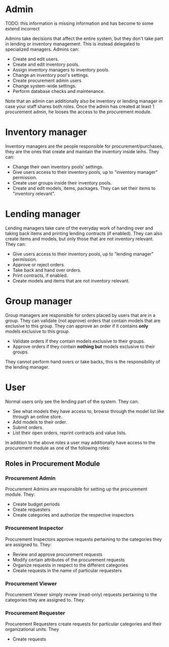 # Admin

TODO: this information is missing information and has become to some extend incorrect 

Admins take decisions that affect the entire system, but they don't take part in lending or inventory management. This is instead delegated to specialized managers. Admins can:

* Create and edit users.
* Create and edit inventory pools.
* Assign inventory managers to inventory pools.
* Change an inventory pool's settings.
* Create procurement admin users
* Change system-wide settings.
* Perform database checks and maintenance.

Note that an admin can additionally also be inventory or lending manager in case your staff shares both roles. Once the admin has created at least 1 procurement admin, he looses the access to the procurement module.

# Inventory manager

Inventory managers are the people responsible for procurement/purchases, they are the ones that create and maintain the inventory inside leihs. They can:

* Change their own inventory pools' settings.
* Give users access to their inventory pools, up to "inventory manager" permission.
* Create user groups inside their inventory pools.
* Create and edit models, items, packages. They can set their items to "inventory relevant".

# Lending manager

Lending managers take care of the everyday work of handing over and taking back items and printing lending contracts (if enabled). They can also create items and models, but only those that are not inventory relevant. They can:

* Give users access to their inventory pools, up to "lending manager" permission.
* Approve or reject orders.
* Take back and hand over orders.
* Print contracts, if enabled.
* Create models and items that are not inventory relevant.

# Group manager

Group managers are responsible for orders placed by users that are in a group. They can validate (not approve) orders that contain models that are exclusive to this group. They can approve an order if it contains **only** models exclusive to this group.

* Validate orders if they contain models exclusive to their groups.
* Approve orders if they contain **nothing but** models exclusive to their groups.

They cannot perform hand overs or take backs, this is the responsibility of the lending manager.

# User

Normal users only see the lending part of the system. They can:

* See what models they have access to, browse through the model list like through an online store.
* Add models to their order.
* Submit orders.
* List their open orders, reprint contracts and value lists.

In addition to the above roles a user may additionally have access to the procurement module as one of the following roles:

## Roles in Procurement Module

### Procurement Admin

Procurement Admins are responsible for setting up the procurement module. They:

* Create budget periods
* Create requesters
* Create categories and authorize the respective inspectors

### Procurement Inspector

Procurement Inspectors approve requests pertaining to the categories they are assigned to. They:

* Review and approve procurement requests
* Modify certain attributes of the procurement requests
* Organize requests in respect to the different categories
* Create requests in the name of particular requesters

### Procurement Viewer

Procurement Viewer simply review (read-only) requests pertaining to the categories they are assigned to. They:

### Procurement Requester

Procurement Requesters create requests for particular categories and their organizational units. They

* Create requests
